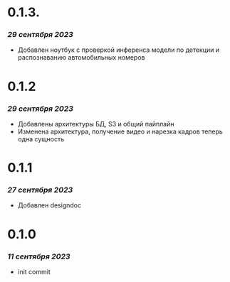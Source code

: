 # 0.1.3.
### *29 сентября 2023*
- Добавлен ноутбук с проверкой инференса модели по детекции и распознаванию автомобильных номеров
# 0.1.2
### *29 сентября 2023*
 - Добавлены архитектуры БД, S3 и общий пайплайн
 - Изменена архитектура, получение видео и нарезка кадров теперь одна сущность
# 0.1.1
### *27 сентября 2023*
 - Добавлен designdoc
# 0.1.0
### *11 сентября 2023*
 - init commit
